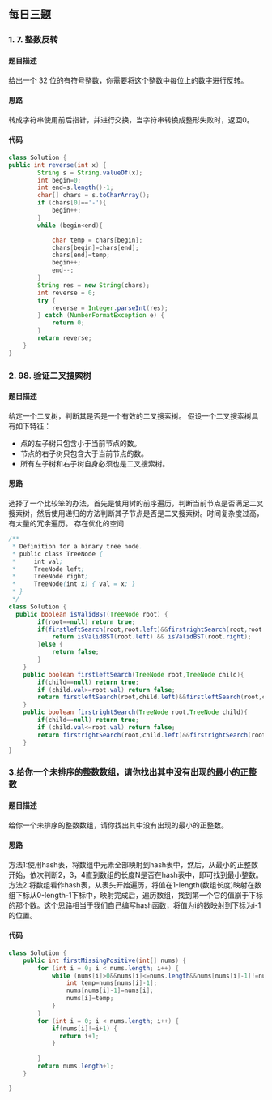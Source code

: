 ## 每日三题
### 1. 7. 整数反转
#### 题目描述
给出一个 32 位的有符号整数，你需要将这个整数中每位上的数字进行反转。
#### 思路
转成字符串使用前后指针，并进行交换，当字符串转换成整形失败时，返回0。

#### 代码
``` java
class Solution {
public int reverse(int x) {
        String s = String.valueOf(x);
        int begin=0;
        int end=s.length()-1;
        char[] chars = s.toCharArray();
        if (chars[0]=='-'){
            begin++;
        }
        while (begin<end){

            char temp = chars[begin];
            chars[begin]=chars[end];
            chars[end]=temp;
            begin++;
            end--;
        }
        String res = new String(chars);
        int reverse = 0;
        try {
            reverse = Integer.parseInt(res);
        } catch (NumberFormatException e) {
            return 0;
        }
        return reverse;
    }
}
```
### 2. 98. 验证二叉搜索树
#### 题目描述
给定一个二叉树，判断其是否是一个有效的二叉搜索树。
假设一个二叉搜索树具有如下特征：
* 点的左子树只包含小于当前节点的数。
* 节点的右子树只包含大于当前节点的数。
* 所有左子树和右子树自身必须也是二叉搜索树。
#### 思路
选择了一个比较笨的办法，首先是使用树的前序遍历，判断当前节点是否满足二叉搜索树，然后使用递归的方法判断其子节点是否是二叉搜索树。时间复杂度过高，有大量的冗余遍历。
存在优化的空间
``` java
/**
 * Definition for a binary tree node.
 * public class TreeNode {
 *     int val;
 *     TreeNode left;
 *     TreeNode right;
 *     TreeNode(int x) { val = x; }
 * }
 */
class Solution {
  public boolean isValidBST(TreeNode root) {
        if(root==null) return true;
        if(firstleftSearch(root,root.left)&&firstrightSearch(root,root.right)){
            return isValidBST(root.left) && isValidBST(root.right);
        }else {
            return false;
        }
    }
    public boolean firstleftSearch(TreeNode root,TreeNode child){
        if(child==null) return true;
        if (child.val>=root.val) return false;
        return firstleftSearch(root,child.left)&&firstleftSearch(root,child.right);
    }
    public boolean firstrightSearch(TreeNode root,TreeNode child){
        if(child==null) return true;
        if (child.val<=root.val) return false;
        return firstrightSearch(root,child.left)&&firstrightSearch(root,child.right);
    }
}
```
### 3.给你一个未排序的整数数组，请你找出其中没有出现的最小的正整数
#### 题目描述
给你一个未排序的整数数组，请你找出其中没有出现的最小的正整数。   
#### 思路
方法1:使用hash表，将数组中元素全部映射到hash表中，然后，从最小的正整数开始，依次判断2，3，4直到数组的长度N是否在hash表中，即可找到最小整数。  
方法2:将数组看作hash表，从表头开始遍历，将值在1-length(数组长度)映射在数组下标从0-length-1下标中，映射完成后，遍历数组，找到第一个它的值崩于下标的那个数。这个思路相当于我们自己编写hash函数，将值为i的数映射到下标为i-1的位置。
#### 代码
``` java
class Solution {
    public int firstMissingPositive(int[] nums) {
        for (int i = 0; i < nums.length; i++) {
            while (nums[i]>0&&nums[i]<=nums.length&&nums[nums[i]-1]!=nums[i]){
                int temp=nums[nums[i]-1];
                nums[nums[i]-1]=nums[i];
                nums[i]=temp;
            }
        }
        for (int i = 0; i < nums.length; i++) {
            if(nums[i]!=i+1) {
              return i+1;
            }
            
        }
        return nums.length+1;
    }

}
```